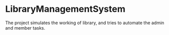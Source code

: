 LibraryManagementSystem
=======================

The project simulates the working of library, and tries to automate the admin and member tasks.
